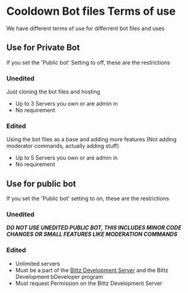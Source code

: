 # Cooldown Bot files Terms of use
We have different terms of use for differrent bot files and uses
## Use for Private Bot
If you set the 'Public bot' Setting to off, these are the restrictions
### Unedited
Just cloning the bot files and hosting
- Up to 3 Servers you own or are admin in
- No requirement
### Edited
Using the bot files as a base and adding more features (Not adding moderator commands, actually adding stuff)
- Up to 5 Servers you own or are admin in
- No requirement
## Use for public bot
If you set the 'Public bot' setting to on, these are the restrictions
### Unedited
***DO NOT USE UNEDITED PUBLIC BOT, THIS INCLUDES MINOR CODE CHANGES OR SMALL FEATURES LIKE MODERATION COMMANDS***
### Edited
- Unlimited servers
- Must be a part of the [Bittz Development Server](https://discord.gg/6geb5U9) and the Bittz Development bDeveloper program
- Must request Permission on the Bittz Development Server
